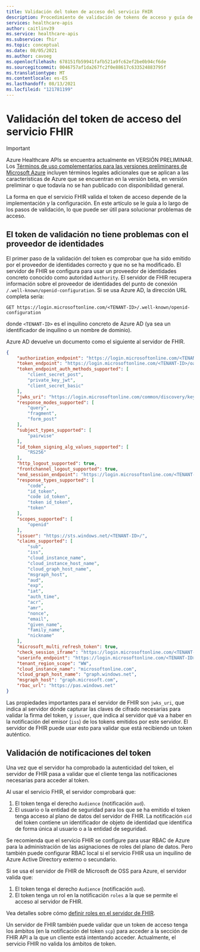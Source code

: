```yaml
---
title: Validación del token de acceso del servicio FHIR
description: Procedimiento de validación de tokens de acceso y guía de solución de problemas para el servicio FHIR
services: healthcare-apis
author: caitlinv39
ms.service: healthcare-apis
ms.subservice: fhir
ms.topic: conceptual
ms.date: 08/05/2021
ms.author: cavoeg
ms.openlocfilehash: 678151fb59941fafb521a9fc62ef2be0b94cf6de
ms.sourcegitcommit: 0046757af1da267fc2f0e88617c633524883795f
ms.translationtype: MT
ms.contentlocale: es-ES
ms.lasthandoff: 08/13/2021
ms.locfileid: "121781199"
---
```

# <a name="fhir-service-access-token-validation"></a>Validación del token de acceso del servicio FHIR

> [!IMPORTANT]
> Azure Healthcare APIs se encuentra actualmente en VERSIÓN PRELIMINAR. Los [Términos de uso complementarios para las versiones preliminares de Microsoft Azure](https://azure.microsoft.com/support/legal/preview-supplemental-terms/) incluyen términos legales adicionales que se aplican a las características de Azure que se encuentran en la versión beta, en versión preliminar o que todavía no se han publicado con disponibilidad general.

La forma en que el servicio FHIR valida el token de acceso depende de la implementación y la configuración. En este artículo se le guía a lo largo de los pasos de validación, lo que puede ser útil para solucionar problemas de acceso.

## <a name="validate-token-has-no-issues-with-identity-provider"></a>El token de validación no tiene problemas con el proveedor de identidades

El primer paso de la validación del token es comprobar que ha sido emitido por el proveedor de identidades correcto y que no se ha modificado. El servidor de FHIR se configura para usar un proveedor de identidades concreto conocido como autoridad `Authority`. El servidor de FHIR recupera información sobre el proveedor de identidades del punto de conexión `/.well-known/openid-configuration`. Si se usa Azure AD, la dirección URL completa sería:

```
GET https://login.microsoftonline.com/<TENANT-ID>/.well-known/openid-configuration
```

donde `<TENANT-ID>` es el inquilino concreto de Azure AD (ya sea un identificador de inquilino o un nombre de dominio).

Azure AD devuelve un documento como el siguiente al servidor de FHIR.

```json
{
    "authorization_endpoint": "https://login.microsoftonline.com/<TENANT-ID>/oauth2/authorize",
    "token_endpoint": "https://login.microsoftonline.com/<TENANT-ID>/oauth2/token",
    "token_endpoint_auth_methods_supported": [
        "client_secret_post",
        "private_key_jwt",
        "client_secret_basic"
    ],
    "jwks_uri": "https://login.microsoftonline.com/common/discovery/keys",
    "response_modes_supported": [
        "query",
        "fragment",
        "form_post"
    ],
    "subject_types_supported": [
        "pairwise"
    ],
    "id_token_signing_alg_values_supported": [
        "RS256"
    ],
    "http_logout_supported": true,
    "frontchannel_logout_supported": true,
    "end_session_endpoint": "https://login.microsoftonline.com/<TENANT-ID>/oauth2/logout",
    "response_types_supported": [
        "code",
        "id_token",
        "code id_token",
        "token id_token",
        "token"
    ],
    "scopes_supported": [
        "openid"
    ],
    "issuer": "https://sts.windows.net/<TENANT-ID>/",
    "claims_supported": [
        "sub",
        "iss",
        "cloud_instance_name",
        "cloud_instance_host_name",
        "cloud_graph_host_name",
        "msgraph_host",
        "aud",
        "exp",
        "iat",
        "auth_time",
        "acr",
        "amr",
        "nonce",
        "email",
        "given_name",
        "family_name",
        "nickname"
    ],
    "microsoft_multi_refresh_token": true,
    "check_session_iframe": "https://login.microsoftonline.com/<TENANT-ID>/oauth2/checksession",
    "userinfo_endpoint": "https://login.microsoftonline.com/<TENANT-ID>/openid/userinfo",
    "tenant_region_scope": "WW",
    "cloud_instance_name": "microsoftonline.com",
    "cloud_graph_host_name": "graph.windows.net",
    "msgraph_host": "graph.microsoft.com",
    "rbac_url": "https://pas.windows.net"
}
``` 
Las propiedades importantes para el servidor de FHIR son `jwks_uri`, que indica al servidor dónde capturar las claves de cifrado necesarias para validar la firma del token, y `issuer`, que indica al servidor qué va a haber en la notificación del emisor (`iss`) de los tokens emitidos por este servidor. El servidor de FHIR puede usar esto para validar que está recibiendo un token auténtico.

## <a name="validate-claims-of-the-token"></a>Validación de notificaciones del token

Una vez que el servidor ha comprobado la autenticidad del token, el servidor de FHIR pasa a validar que el cliente tenga las notificaciones necesarias para acceder al token.

Al usar el servicio FHIR, el servidor comprobará que:

1. El token tenga el derecho `Audience` (notificación `aud`).
1. El usuario o la entidad de seguridad para los que se ha emitido el token tenga acceso al plano de datos del servidor de FHIR. La notificación `oid` del token contiene un identificador de objeto de identidad que identifica de forma única al usuario o a la entidad de seguridad.

Se recomienda que el servicio FHIR se configure para usar RBAC de Azure para la administración de las asignaciones de roles del plano de datos. Pero también puede configurar RBAC local si el servicio FHIR usa un inquilino de Azure Active Directory externo o secundario. 

Si se usa el servidor de FHIR de Microsoft de OSS para Azure, el servidor valida que:

1. El token tenga el derecho `Audience` (notificación `aud`).
1. El token tenga un rol en la notificación `roles` a la que se permite el acceso al servidor de FHIR.

Vea detalles sobre cómo [definir roles en el servidor de FHIR](https://github.com/microsoft/fhir-server/blob/master/docs/Roles.md).

Un servidor de FHIR también puede validar que un token de acceso tenga los ámbitos (en la notificación del token `scp`) para acceder a la sección de FHIR API a la que un cliente está intentando acceder. Actualmente, el servicio FHIR no valida los ámbitos de token.